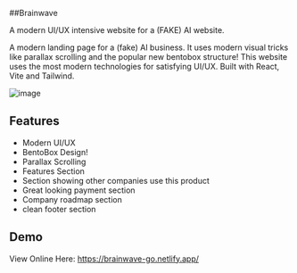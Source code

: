 ##Brainwave

A modern UI/UX intensive website for a (FAKE) AI website.

A modern landing page for a (fake) AI business. It uses modern visual tricks like parallax scrolling and the popular new bentobox structure! This website uses the most modern technologies for satisfying UI/UX. Built with React, Vite and Tailwind. 


![image](https://github.com/user-attachments/assets/c42186cb-5307-45c6-814b-9ea1bcf7ad99)



## Features

- Modern UI/UX
- BentoBox Design!
- Parallax Scrolling
- Features Section
- Section showing other companies use this product
- Great looking payment section
- Company roadmap section
- clean footer section


## Demo

View Online Here: https://brainwave-go.netlify.app/

